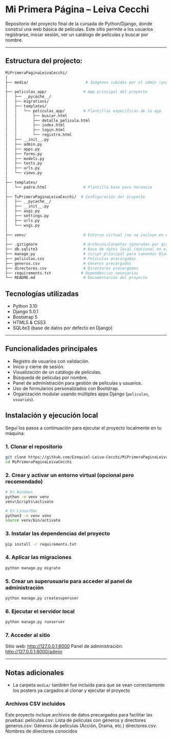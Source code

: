 #  Mi Primera Página – Leiva Cecchi

Repositorio del proyecto final de la cursada de Python/Django, donde construí una web básica de películas. Este sitio permite a los usuarios registrarse, iniciar sesión, ver un catálogo de películas y buscar por nombre.

---

## Estructura del projecto:
```bash
MiPrimeraPaginaLeivaCecchi/
│
├── media/                         # Imágenes subidas por el admin (posters)
│
├── peliculas_app/                # App principal del proyecto
│   ├── __pycache__/
│   ├── migrations/
│   ├── templates/
│   │   └── peliculas_app/        # Plantillas específicas de la app
│   │       ├── buscar.html
│   │       ├── detalle_pelicula.html
│   │       ├── index.html
│   │       ├── login.html
│   │       └── registro.html
│   ├── __init__.py
│   ├── admin.py
│   ├── apps.py
│   ├── forms.py
│   ├── models.py
│   ├── tests.py
│   ├── urls.py
│   └── views.py
│
├── templates/
│   └── padre.html                # Plantilla base para herencia
│
├── TuPrimeraPaginaLeivaCecchi/  # Configuración del proyecto
│   ├── __pycache__/
│   ├── __init__.py
│   ├── asgi.py
│   ├── settings.py
│   ├── urls.py
│   └── wsgi.py
│
├── venv/                         # Entorno virtual (no se incluye en el repo)
│
├── .gitignore                    # Archivos/Carpetas ignoradas por git
├── db.sqlite3                    # Base de datos local (opcional en el repo)
├── manage.py                     # Script principal para comandos Django
├── peliculas.csv                 # Películas precargadas
├── generos.csv                   # Géneros precargados
├── directores.csv                # Directores precargados             
├── requirements.txt             # Dependencias necesarias
└── README.md                     # Documentación del proyecto
```


##  Tecnologías utilizadas

-  Python 3.10
-  Django 5.0.1
-  Bootstrap 5
-  HTML5 & CSS3
-  SQLite3 (base de datos por defecto en Django)

---

##  Funcionalidades principales

-  Registro de usuarios con validación.
-  Inicio y cierre de sesión.
-  Visualización de un catálogo de películas.
-  Búsqueda de películas por nombre.
-  Panel de administración para gestión de películas y usuarios.
-  Uso de formularios personalizados con Bootstrap.
-  Organización modular usando múltiples apps Django (`peliculas`, `usuarios`).

## Instalación y ejecución local

Seguí los pasos a continuación para ejecutar el proyecto localmente en tu máquina:

### 1. Clonar el repositorio
```bash
git clone https://github.com/Ezequiel-Leiva-Cecchi/MiPrimeraPaginaLeivaCecchi.git
cd MiPrimeraPaginaLeivaCecchi
```
### 2. Crear y activar un entorno virtual (opcional pero recomendado)
```bash
# En Windows
python -m venv venv
venv\Scripts\activate

# En Linux/Mac
python3 -m venv venv
source venv/bin/activate
```
### 3. Instalar las dependencias del proyecto
```bash
pip install -r requirements.txt
```
### 4. Aplicar las migraciones
```bash
python manage.py migrate
```
### 5. Crear un superusuario para acceder al panel de administración
```bash
python manage.py createsuperuser
```
### 6. Ejecutar el servidor local
```bash
python manage.py runserver
```
### 7. Acceder al sitio
Sitio web: http://127.0.0.1:8000
Panel de administración: http://127.0.0.1:8000/admin

---

## Notas adicionales
- La carpeta `media/` también fue incluida para que se vean correctamente los posters ya cargados al clonar y ejecutar el proyecto
### Archivos CSV incluidos
Este proyecto incluye archivos de datos precargados para facilitar las pruebas:
peliculas.csv:	Lista de películas con géneros y directores
generos.csv:	Géneros de películas (Acción, Drama, etc.)
directores.csv:	Nombres de directores conocidos


